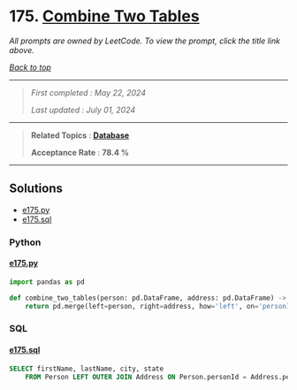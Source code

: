 # 175. [Combine Two Tables](<https://leetcode.com/problems/combine-two-tables>)

*All prompts are owned by LeetCode. To view the prompt, click the title link above.*

*[Back to top](<../README.md>)*

------

> *First completed : May 22, 2024*
>
> *Last updated : July 01, 2024*

------

> **Related Topics** : **[Database](<by_topic/Database.md>)**
>
> **Acceptance Rate** : **78.4 %**

------

## Solutions

- [e175.py](<../my-submissions/e175.py>)
- [e175.sql](<../my-submissions/e175.sql>)
### Python
#### [e175.py](<../my-submissions/e175.py>)
```Python
import pandas as pd

def combine_two_tables(person: pd.DataFrame, address: pd.DataFrame) -> pd.DataFrame:
    return pd.merge(left=person, right=address, how='left', on='personId')[['firstName', 'lastName', 'city', 'state']]
```

### SQL
#### [e175.sql](<../my-submissions/e175.sql>)
```SQL
SELECT firstName, lastName, city, state
    FROM Person LEFT OUTER JOIN Address ON Person.personId = Address.personId;
```

